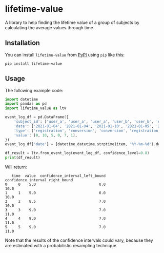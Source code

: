 # lifetime-value

A library to help finding the lifetime value of a group of subjects 
by calculating the average values through time.

## Installation

You can install `lifetime-value` from 
[PyPI](https://pypi.org/project/lifetime-value/) 
using `pip` like this:
```commandline
pip install lifetime-value
```

## Usage

The following example code:
```python
import datetime
import pandas as pd
import lifetime_value as ltv

event_log_df = pd.DataFrame({
    'subject_id': ['user_a', 'user_a', 'user_a', 'user_b', 'user_b', 'user_a'],
    'date': ['2021-01-04', '2021-01-04', '2021-01-10', '2021-01-05', '2021-01-07', '2021-01-07'],
    'type': ['registration', 'conversion', 'conversion', 'registration', 'conversion', 'conversion'],
    'value': [0, 10, 5, 0, 7, 1],
})
event_log_df['date'] = [datetime.datetime.strptime(item, "%Y-%m-%d").date() for item in event_log_df.date]

df_result = ltv.from_event_log(event_log_df, confidence_level=0.8)
print(df_result)
```

Will return: 
```commandline
   time  value  confidence_interval_left_bound  confidence_interval_right_bound
0     0    5.0                             0.0                             10.0
1     1    5.0                             0.0                             10.0
2     2    8.5                             7.0                             10.0
3     3    9.0                             7.0                             11.0
4     4    9.0                             7.0                             11.0
5     5    9.0                             7.0                             11.0

```
Note that the results of the confidence intervals could vary, because they
are estimated with a probabilistic resampling technique.
 